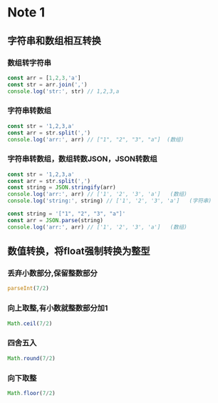 # Note 1

## 字符串和数组相互转换

### 数组转字符串

```js
const arr = [1,2,3,'a']
const str = arr.join(',')
console.log('str:', str) // 1,2,3,a
```

### 字符串转数组

```js
const str = '1,2,3,a'
const arr = str.split(',')
console.log('arr:', arr) // ["1", "2", "3", "a"]  (数组)
```

### 字符串转数组，数组转数JSON，JSON转数组

```js
const str = '1,2,3,a'
const arr = str.split(',')
const string = JSON.stringify(arr)
console.log('arr:', arr) // ['1', '2', '3', 'a']   (数组)
console.log('string:', string) // ['1', '2', '3', 'a']   (字符串)

const string = '["1", "2", "3", "a"]'
const arr = JSON.parse(string)
console.log('arr:', arr) // ['1', '2', '3', 'a']   (数组)
```

## 数值转换，将float强制转换为整型

### 丢弃小数部分,保留整数部分

```js
parseInt(7/2)
```

### 向上取整,有小数就整数部分加1

```js
Math.ceil(7/2)
```

### 四舍五入

```js
Math.round(7/2)
```

### 向下取整

```js
Math.floor(7/2)
```
